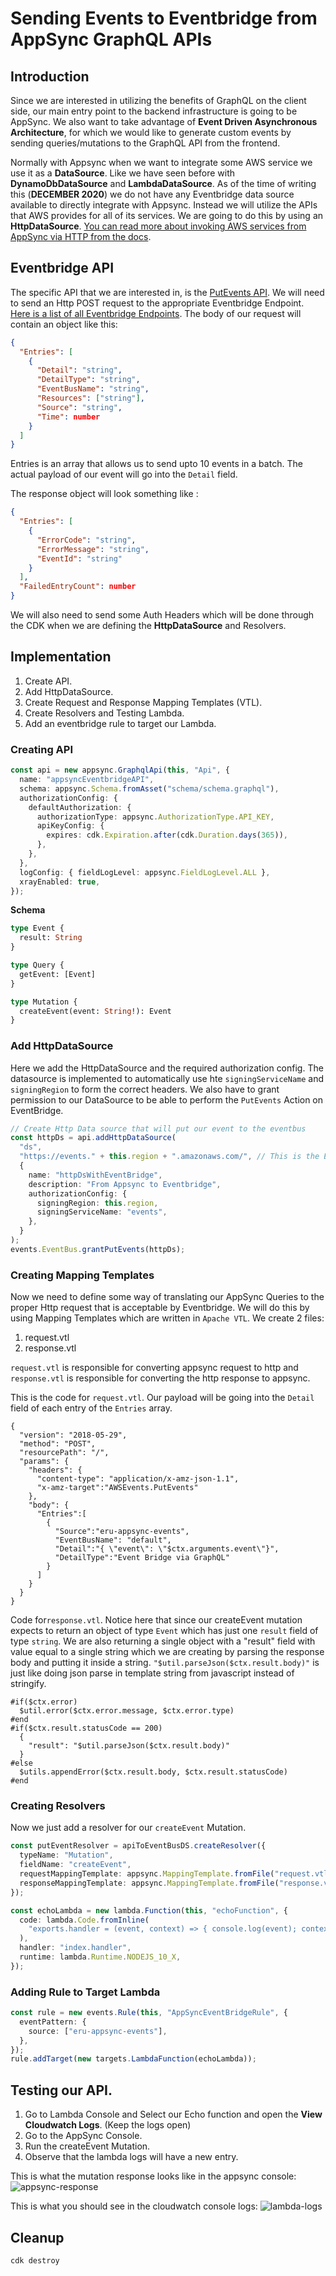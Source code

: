 # Sending Events to Eventbridge from AppSync GraphQL APIs

## Introduction

Since we are interested in utilizing the benefits of GraphQL on the client side, our main entry point to the backend infrastructure is going to be AppSync. We also want to take advantage of **Event Driven Asynchronous Architecture**, for which we would like to generate custom events by sending queries/mutations to the GraphQL API from the frontend.

Normally with Appsync when we want to integrate some AWS service we use it as a **DataSource**. Like we have seen before with **DynamoDbDataSource** and **LambdaDataSource**. As of the time of writing this (**DECEMBER 2020**) we do not have any Eventbridge data source available to directly integrate with Appsync. Instead we will utilize the APIs that AWS provides for all of its services. We are going to do this by using an **HttpDataSource**. [You can read more about invoking AWS services from AppSync via HTTP from the docs](https://docs.aws.amazon.com/appsync/latest/devguide/tutorial-http-resolvers.html#invoking-aws-services).

## Eventbridge API

The specific API that we are interested in, is the [PutEvents API](https://docs.aws.amazon.com/eventbridge/latest/APIReference/API_PutEvents.html). We will need to send an Http POST request to the appropriate Eventbridge Endpoint. [Here is a list of all Eventbridge Endpoints](https://docs.aws.amazon.com/general/latest/gr/ev.html). The body of our request will contain an object like this:

```json
{
  "Entries": [
    {
      "Detail": "string",
      "DetailType": "string",
      "EventBusName": "string",
      "Resources": ["string"],
      "Source": "string",
      "Time": number
    }
  ]
}
```

Entries is an array that allows us to send upto 10 events in a batch. The actual payload of our event will go into the `Detail` field.

The response object will look something like :

```json
{
  "Entries": [
    {
      "ErrorCode": "string",
      "ErrorMessage": "string",
      "EventId": "string"
    }
  ],
  "FailedEntryCount": number
}
```

We will also need to send some Auth Headers which will be done through the CDK when we are defining the **HttpDataSource** and Resolvers.

## Implementation

1. Create API.
2. Add HttpDataSource.
3. Create Request and Response Mapping Templates (VTL).
4. Create Resolvers and Testing Lambda.
5. Add an eventbridge rule to target our Lambda.

### Creating API

```typescript
const api = new appsync.GraphqlApi(this, "Api", {
  name: "appsyncEventbridgeAPI",
  schema: appsync.Schema.fromAsset("schema/schema.graphql"),
  authorizationConfig: {
    defaultAuthorization: {
      authorizationType: appsync.AuthorizationType.API_KEY,
      apiKeyConfig: {
        expires: cdk.Expiration.after(cdk.Duration.days(365)),
      },
    },
  },
  logConfig: { fieldLogLevel: appsync.FieldLogLevel.ALL },
  xrayEnabled: true,
});
```

**Schema**

```graphql
type Event {
  result: String
}

type Query {
  getEvent: [Event]
}

type Mutation {
  createEvent(event: String!): Event
}
```

### Add HttpDataSource

Here we add the HttpDataSource and the required authorization config. The datasource is implemented to automatically use hte `signingServiceName` and `signingRegion` to form the correct headers. We also have to grant permission to our DataSource to be able to perform the `PutEvents` Action on EventBridge.

```typescript
// Create Http Data source that will put our event to the eventbus
const httpDs = api.addHttpDataSource(
  "ds",
  "https://events." + this.region + ".amazonaws.com/", // This is the ENDPOINT for eventbridge.
  {
    name: "httpDsWithEventBridge",
    description: "From Appsync to Eventbridge",
    authorizationConfig: {
      signingRegion: this.region,
      signingServiceName: "events",
    },
  }
);
events.EventBus.grantPutEvents(httpDs);
```

### Creating Mapping Templates

Now we need to define some way of translating our AppSync Queries to the proper Http request that is acceptable by Eventbridge. We will do this by using Mapping Templates which are written in `Apache VTL`. We create 2 files:

1. request.vtl
2. response.vtl

`request.vtl` is responsible for converting appsync request to http and `response.vtl` is responsible for converting the http response to appsync.

This is the code for `request.vtl`. Our payload will be going into the `Detail` field of each entry of the `Entries` array.

```vtl
{
  "version": "2018-05-29",
  "method": "POST",
  "resourcePath": "/",
  "params": {
    "headers": {
      "content-type": "application/x-amz-json-1.1",
      "x-amz-target":"AWSEvents.PutEvents"
    },
    "body": {
      "Entries":[
        {
          "Source":"eru-appsync-events",
          "EventBusName": "default",
          "Detail":"{ \"event\": \"$ctx.arguments.event\"}",
          "DetailType":"Event Bridge via GraphQL"
        }
      ]
    }
  }
}
```

Code for`response.vtl`. Notice here that since our createEvent mutation expects to return an object of type `Event` which has just one `result` field of type `string`. We are also returning a single object with a "result" field with value equal to a  single string which we are creating by parsing the response body and putting it inside a string. `"$util.parseJson($ctx.result.body)"` is just like doing json parse in template string from javascript instead of stringify.

```vtl
#if($ctx.error)
  $util.error($ctx.error.message, $ctx.error.type)
#end
#if($ctx.result.statusCode == 200)
  {
    "result": "$util.parseJson($ctx.result.body)"
  }
#else
  $utils.appendError($ctx.result.body, $ctx.result.statusCode)
#end
```

### Creating Resolvers

Now we just add a resolver for our `createEvent` Mutation.

```typescript
const putEventResolver = apiToEventBusDS.createResolver({
  typeName: "Mutation",
  fieldName: "createEvent",
  requestMappingTemplate: appsync.MappingTemplate.fromFile("request.vtl"),
  responseMappingTemplate: appsync.MappingTemplate.fromFile("response.vtl"),
});

const echoLambda = new lambda.Function(this, "echoFunction", {
  code: lambda.Code.fromInline(
    "exports.handler = (event, context) => { console.log(event); context.succeed(event); }"
  ),
  handler: "index.handler",
  runtime: lambda.Runtime.NODEJS_10_X,
});
```

### Adding Rule to Target Lambda

```typescript
const rule = new events.Rule(this, "AppSyncEventBridgeRule", {
  eventPattern: {
    source: ["eru-appsync-events"],
  },
});
rule.addTarget(new targets.LambdaFunction(echoLambda));
```

## Testing our API.

1. Go to Lambda Console and Select our Echo function and open the **View Cloudwatch Logs**. (Keep the logs open)
2. Go to the AppSync Console.
3. Run the createEvent Mutation.
4. Observe that the lambda logs will have a new entry.

This is what the mutation response looks like in the appsync console:
![appsync-response](appsync-response.png)

This is what you should see in the cloudwatch console logs:
![lambda-logs](lambda-console.png)

## Cleanup
```
cdk destroy
```